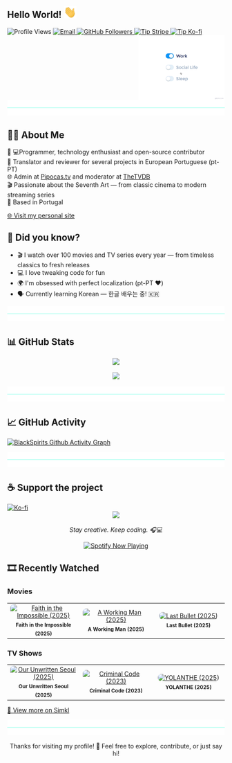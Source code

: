 ## Hello World! <img src="https://github.com/Blackspirits/Blackspirits/blob/main/assets/Hi.gif" width="29px">

<p>
  <img src="https://komarev.com/ghpvc/?username=blackspirits&label=Profile%20Visits&color=6272A4" alt="Profile Views" />
  
  <a href="mailto:blackspirits@gmail.com">
    <img alt="Email" src="https://img.shields.io/badge/📧-blackspirits@gmail.com-6272A4" />
  </a>

  <a href="https://github.com/Blackspirits">
    <img src="https://img.shields.io/github/followers/Blackspirits?label=follow&style=social" alt="GitHub Followers" />
  </a>

  <a href="https://donate.stripe.com/00w14peB0gBx1tBeOz3Nm00">
    <img src="https://img.shields.io/badge/💸-Donate%20via%20Stripe-6272A4?style=flat&logo=stripe&logoColor=white" alt="Tip Stripe" />
  </a>

  <a href="https://ko-fi.com/blackspirits">
    <img src="https://img.shields.io/badge/☕-Ko--fi%20Donation-6272A4?style=flat&logo=ko-fi&logoColor=white" alt="Tip Ko-fi" />
  </a>  
<img src="https://github.com/Blackspirits/Blackspirits/blob/main/assets/life_balance.gif" alt="side Image" align="right" width="200" height="auto" />
</p>

<br clear="right" />

<div align="center">
  <img
    src="https://github.com/Blackspirits/Blackspirits/blob/main/assets/blue-hr.png"
    role="presentation"
  />
</div>

## 👨‍💻 About Me

🎯 💻Programmer, technology enthusiast and open-source contributor  
📝 Translator and reviewer for several projects in European Portuguese (pt-PT)  
🌐 Admin at [Pipocas.tv](https://pipocas.tv) and moderator at [TheTVDB](https://www.thetvdb.com)  
🎬 Passionate about the Seventh Art — from classic cinema to modern streaming series  
📍 Based in Portugal

[🌐 Visit my personal site](https://blackspirits.github.io)

## 🤔 Did you know?
- 🎬 I watch over 100 movies and TV series every year — from timeless classics to fresh releases
- 💻 I love tweaking code for fun
- 🌍 I'm obsessed with perfect localization (pt-PT ❤️)
- 🗣️ Currently learning Korean — 한글 배우는 중! 🇰🇷

<div align="center">
  <img
    src="https://github.com/Blackspirits/Blackspirits/blob/main/assets/blue-hr.png"
    role="presentation"
  />
</div>

## 📊 GitHub Stats

<p align="center">
  <img src="https://github-readme-stats.vercel.app/api?username=BlackSpirits&show_icons=true&include_all_commits=true&theme=radical" />
</p>

<p align="center">
  <img src="https://github-readme-stats.vercel.app/api/top-langs/?username=BlackSpirits&layout=compact&theme=radical" />
</p>

<div align="center">
  <img
    src="https://github.com/Blackspirits/Blackspirits/blob/main/assets/blue-hr.png"
    role="presentation"
  />
</div>

## 📈 GitHub Activity

[![BlackSpirits Github Activity Graph](https://github-readme-activity-graph.vercel.app/graph?username=Blackspirits&theme=redical&area=true&hide_border=true)](https://github.com/ashutosh00710/github-readme-activity-graph)

<div align="center">
  <img
    src="https://github.com/Blackspirits/Blackspirits/blob/main/assets/blue-hr.png"
    role="presentation"
  />
</div>

## ☕ Support the project

<a href="https://ko-fi.com/blackspirits">
  <img src="https://media3.giphy.com/media/ZEB6yFbLnhyQf7g3hn/giphy.gif" alt="Ko-fi" width="150"/>
</a>

<div align="center">
  <img src="https://media1.giphy.com/media/v1.Y2lkPTc5MGI3NjExdm1ieDBldjZxZjRyMDh5djh6YnQ5YzU5MzBrNTJzNHJ6MTByZ3VmeSZlcD12MV9pbGVybmFsX2dpZl9ieV9pZCZjdD1n/Uuh6Gl2ijHZNFmBNBB/giphy.gif" width="350" height="auto" />
  <p><em>Stay creative. Keep coding. 🎧💻</em></p>
  <a href="https://open.spotify.com/user/11175393066">
    <img src="https://spotify-github-profile.kittinanx.com/api/view?uid=11175393066&cover_image=true&theme=default&bar_color=53b14f&bar_color_cover=false" alt="Spotify Now Playing" />
  </a>
</div>

<!-- SIMKL_START -->
## 🎞️ Recently Watched

### Movies
<table width='100%' style='table-layout: fixed;'><tbody><tr><td align="center" width="33%"><a href="https://simkl.com/movies/2455507/faith-in-the-impossible" target="_blank" rel="noopener noreferrer"><img src="https://via.placeholder.com/100x150?text=No+Image" width="100" style="border-radius:8px;" alt="Faith in the Impossible (2025)"/></a><br/><sub><strong>Faith in the Impossible (2025)</strong></sub></td><td align="center" width="33%"><a href="https://simkl.com/movies/2278933/a-working-man" target="_blank" rel="noopener noreferrer"><img src="https://via.placeholder.com/100x150?text=No+Image" width="100" style="border-radius:8px;" alt="A Working Man (2025)"/></a><br/><sub><strong>A Working Man (2025)</strong></sub></td><td align="center" width="33%"><a href="https://simkl.com/movies/2216743/last-bullet" target="_blank" rel="noopener noreferrer"><img src="https://via.placeholder.com/100x150?text=No+Image" width="100" style="border-radius:8px;" alt="Last Bullet (2025)"/></a><br/><sub><strong>Last Bullet (2025)</strong></sub></td></tr></tbody></table>

### TV Shows
<table width='100%' style='table-layout: fixed;'><tbody><tr><td align="center" width="33%"><a href="https://simkl.com/shows/2525025/our-unwritten-seoul" target="_blank" rel="noopener noreferrer"><img src="https://via.placeholder.com/100x150?text=No+Image" width="100" style="border-radius:8px;" alt="Our Unwritten Seoul (2025)"/></a><br/><sub><strong>Our Unwritten Seoul (2025)</strong></sub></td><td align="center" width="33%"><a href="https://simkl.com/shows/2038319/criminal-code" target="_blank" rel="noopener noreferrer"><img src="https://via.placeholder.com/100x150?text=No+Image" width="100" style="border-radius:8px;" alt="Criminal Code (2023)"/></a><br/><sub><strong>Criminal Code (2023)</strong></sub></td><td align="center" width="33%"><a href="https://simkl.com/shows/2608835/yolanthe" target="_blank" rel="noopener noreferrer"><img src="https://via.placeholder.com/100x150?text=No+Image" width="100" style="border-radius:8px;" alt="YOLANTHE (2025)"/></a><br/><sub><strong>YOLANTHE (2025)</strong></sub></td></tr></tbody></table>

[📖 View more on Simkl](https://simkl.com/598901/dashboard/)
<!-- SIMKL_END -->

<div align="center">
  <img
    src="https://github.com/Blackspirits/Blackspirits/blob/main/assets/blue-hr.png"
    role="presentation"
  />
</div>

<p align="center">
  Thanks for visiting my profile! 👋  
  Feel free to explore, contribute, or just say hi!
</p>
